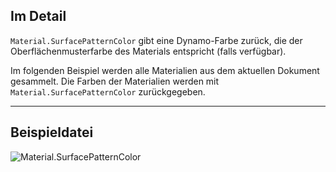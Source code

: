## Im Detail
`Material.SurfacePatternColor` gibt eine Dynamo-Farbe zurück, die der Oberflächenmusterfarbe des Materials entspricht (falls verfügbar).

Im folgenden Beispiel werden alle Materialien aus dem aktuellen Dokument gesammelt. Die Farben der Materialien werden mit `Material.SurfacePatternColor` zurückgegeben.
___
## Beispieldatei

![Material.SurfacePatternColor](./Revit.Elements.Material.SurfacePatternColor_img.jpg)
